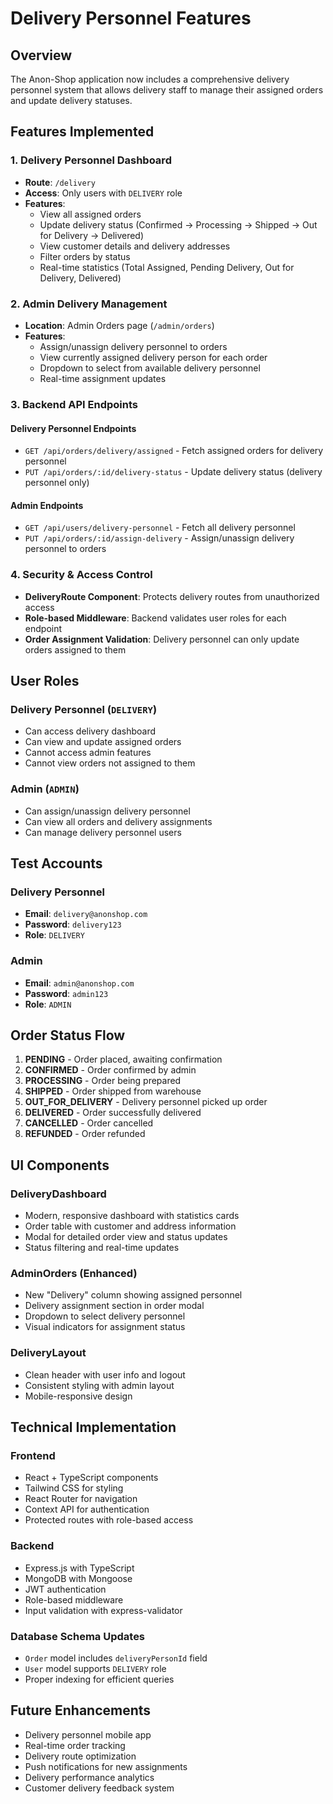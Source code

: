 # Delivery Personnel Features

## Overview
The Anon-Shop application now includes a comprehensive delivery personnel system that allows delivery staff to manage their assigned orders and update delivery statuses.

## Features Implemented

### 1. Delivery Personnel Dashboard
- **Route**: `/delivery`
- **Access**: Only users with `DELIVERY` role
- **Features**:
  - View all assigned orders
  - Update delivery status (Confirmed → Processing → Shipped → Out for Delivery → Delivered)
  - View customer details and delivery addresses
  - Filter orders by status
  - Real-time statistics (Total Assigned, Pending Delivery, Out for Delivery, Delivered)

### 2. Admin Delivery Management
- **Location**: Admin Orders page (`/admin/orders`)
- **Features**:
  - Assign/unassign delivery personnel to orders
  - View currently assigned delivery person for each order
  - Dropdown to select from available delivery personnel
  - Real-time assignment updates

### 3. Backend API Endpoints

#### Delivery Personnel Endpoints
- `GET /api/orders/delivery/assigned` - Fetch assigned orders for delivery personnel
- `PUT /api/orders/:id/delivery-status` - Update delivery status (delivery personnel only)

#### Admin Endpoints
- `GET /api/users/delivery-personnel` - Fetch all delivery personnel
- `PUT /api/orders/:id/assign-delivery` - Assign/unassign delivery personnel to orders

### 4. Security & Access Control
- **DeliveryRoute Component**: Protects delivery routes from unauthorized access
- **Role-based Middleware**: Backend validates user roles for each endpoint
- **Order Assignment Validation**: Delivery personnel can only update orders assigned to them

## User Roles

### Delivery Personnel (`DELIVERY`)
- Can access delivery dashboard
- Can view and update assigned orders
- Cannot access admin features
- Cannot view orders not assigned to them

### Admin (`ADMIN`)
- Can assign/unassign delivery personnel
- Can view all orders and delivery assignments
- Can manage delivery personnel users

## Test Accounts

### Delivery Personnel
- **Email**: `delivery@anonshop.com`
- **Password**: `delivery123`
- **Role**: `DELIVERY`

### Admin
- **Email**: `admin@anonshop.com`
- **Password**: `admin123`
- **Role**: `ADMIN`

## Order Status Flow
1. **PENDING** - Order placed, awaiting confirmation
2. **CONFIRMED** - Order confirmed by admin
3. **PROCESSING** - Order being prepared
4. **SHIPPED** - Order shipped from warehouse
5. **OUT_FOR_DELIVERY** - Delivery personnel picked up order
6. **DELIVERED** - Order successfully delivered
7. **CANCELLED** - Order cancelled
8. **REFUNDED** - Order refunded

## UI Components

### DeliveryDashboard
- Modern, responsive dashboard with statistics cards
- Order table with customer and address information
- Modal for detailed order view and status updates
- Status filtering and real-time updates

### AdminOrders (Enhanced)
- New "Delivery" column showing assigned personnel
- Delivery assignment section in order modal
- Dropdown to select delivery personnel
- Visual indicators for assignment status

### DeliveryLayout
- Clean header with user info and logout
- Consistent styling with admin layout
- Mobile-responsive design

## Technical Implementation

### Frontend
- React + TypeScript components
- Tailwind CSS for styling
- React Router for navigation
- Context API for authentication
- Protected routes with role-based access

### Backend
- Express.js with TypeScript
- MongoDB with Mongoose
- JWT authentication
- Role-based middleware
- Input validation with express-validator

### Database Schema Updates
- `Order` model includes `deliveryPersonId` field
- `User` model supports `DELIVERY` role
- Proper indexing for efficient queries

## Future Enhancements
- Delivery personnel mobile app
- Real-time order tracking
- Delivery route optimization
- Push notifications for new assignments
- Delivery performance analytics
- Customer delivery feedback system 